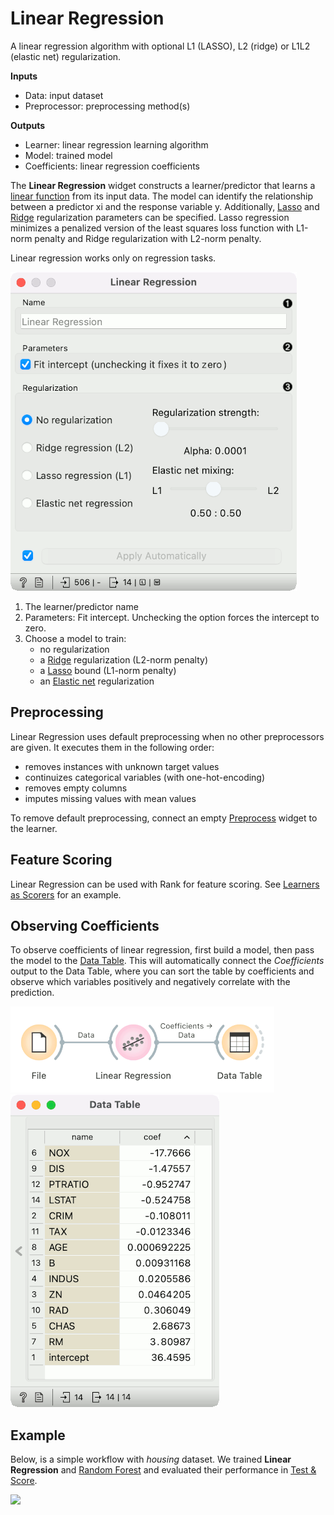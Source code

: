 Linear Regression
=================

A linear regression algorithm with optional L1 (LASSO), L2 (ridge) or L1L2 (elastic net) regularization.

**Inputs**

- Data: input dataset
- Preprocessor: preprocessing method(s)

**Outputs**

- Learner: linear regression learning algorithm
- Model: trained model
- Coefficients: linear regression coefficients

The **Linear Regression** widget constructs a learner/predictor that learns a [linear function](https://en.wikipedia.org/wiki/Linear_regression) from its input data. The model can identify the relationship between a predictor xi and the response variable y. Additionally, [Lasso](https://en.wikipedia.org/wiki/Least_squares#Lasso_method) and [Ridge](https://en.wikipedia.org/wiki/Least_squares#Lasso_method) regularization parameters can be specified. Lasso regression minimizes a penalized version of the least squares loss function with L1-norm penalty and Ridge regularization with L2-norm penalty.

Linear regression works only on regression tasks.

![](images/Linear-Regression.png)

1. The learner/predictor name
2. Parameters: Fit intercept. Unchecking the option forces the intercept to zero.
3. Choose a model to train:
   - no regularization
   - a [Ridge](https://en.wikipedia.org/wiki/Least_squares#Lasso_method) regularization (L2-norm penalty)
   - a [Lasso](https://en.wikipedia.org/wiki/Least_squares#Lasso_method) bound (L1-norm penalty)
   - an [Elastic net](https://en.wikipedia.org/wiki/Elastic_net_regularization) regularization

Preprocessing
-------------

Linear Regression uses default preprocessing when no other preprocessors are given. It executes them in the following order:

- removes instances with unknown target values
- continuizes categorical variables (with one-hot-encoding)
- removes empty columns
- imputes missing values with mean values

To remove default preprocessing, connect an empty [Preprocess](../data/preprocess.md) widget to the learner.

Feature Scoring
---------------

Linear Regression can be used with Rank for feature scoring. See [Learners as Scorers](../../learners-as-scorers/index.md) for an example.

Observing Coefficients
----------------------

To observe coefficients of linear regression, first build a model, then pass the model to the [Data Table](../data/datatable.md). This will automatically connect the *Coefficients* output to the Data Table, where you can sort the table by coefficients and observe which variables positively and negatively correlate with the prediction.

![](images/Linear-Regression-workflow.png)
![](images/Linear-Regression-coefficients.png)


Example
-------

Below, is a simple workflow with *housing* dataset. We trained **Linear Regression** and [Random Forest](../model/randomforest.md) and evaluated their performance in [Test & Score](../evaluate/testandscore.md).

![](images/LinearRegression-regression.png)

